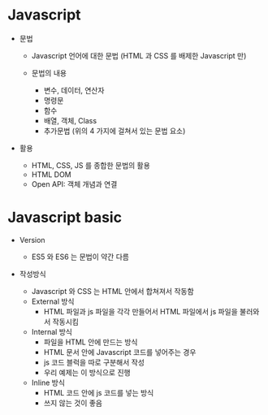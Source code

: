 # Javascript

- 문법

  - Javascript 언어에 대한 문법 (HTML 과 CSS 를 배제한 Javascript 만)
  - 문법의 내용

    - 변수, 데이터, 연산자
    - 명령문
    - 함수
    - 배열, 객체, Class
    - 추가문법 (위의 4 가지에 걸쳐서 있는 문법 요소)

- 활용
  - HTML, CSS, JS 를 종합한 문법의 활용
  - HTML DOM
  - Open API: 객체 개념과 연결

# Javascript basic

- Version

  - ES5 와 ES6 는 문법이 약간 다름

- 작성방식
  - Javascript 와 CSS 는 HTML 안에서 합쳐져서 작동함
  - External 방식
    - HTML 파일과 js 파일을 각각 만들어서 HTML 파일에서 js 파일을 불러와서 작동시킴
  - Internal 방식
    - 파일을 HTML 안에 만드는 방식
    - HTML 문서 안에 Javascript 코드를 넣어주는 경우
    - js 코드 블럭을 따로 구분해서 작성
    - 우리 예제는 이 방식으로 진행
  - Inline 방식
    - HTML 코드 안에 js 코드를 넣는 방식
    - 쓰지 않는 것이 좋음
